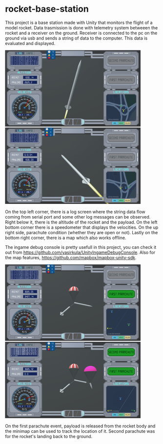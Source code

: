 # rocket-base-station

This project is a base station made with Unity that monitors the flight of a model rocket. Data trasmission is done with telemetry system betweeen the rocket and a receiver on the ground. Receiver is connected to the pc on the ground via usb and sends a string of data to the computer. This data is evaluated and displayed.

<img src="images/image2.png" height="250"> <img src="images/image3.png" height="250"> 

On the top left corner, there is a log screen where the string data flow coming from serial port and some other log messages can be observed. Right below it, there is the altitude of the rocket and the payload. On the left bottom corner there is a speedometer that displays the velocities. On the up right side, parachute condition (whether they are open or not). Lastly on the bottom right corner, there is a map which also works offline.

The ingame debug console is pretty usefull in this project, you can check it out from https://github.com/yasirkula/UnityIngameDebugConsole.
Also for the map features, https://github.com/mapbox/mapbox-unity-sdk.

<img src="images/image4.png" height="250"> <img src="images/image5.png" height="250">    

On the first parachute event, payload is released from the rocket body and the minimap can be used to track the location of it. Second parachute was for the rocket's landing back to the ground.





